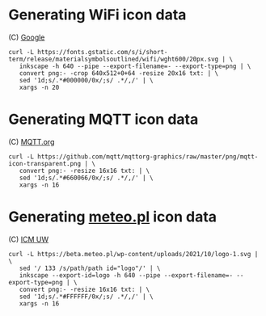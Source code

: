 # Generating WiFi icon data
(C) [Google](https://fonts.google.com/icons)
```
curl -L https://fonts.gstatic.com/s/i/short-term/release/materialsymbolsoutlined/wifi/wght600/20px.svg | \
   inkscape -h 640 --pipe --export-filename=- --export-type=png | \
   convert png:- -crop 640x512+0+64 -resize 20x16 txt: | \
   sed '1d;s/.*#000000/0x/;s/ .*/,/' | \
   xargs -n 20
```

# Generating MQTT icon data
(C) [MQTT.org](https://mqtt.org/)
```
curl -L https://github.com/mqtt/mqttorg-graphics/raw/master/png/mqtt-icon-transparent.png | \
   convert png:- -resize 16x16 txt: | \
   sed '1d;s/.*#660066/0x/;s/ .*/,/' | \
   xargs -n 16
```

# Generating [meteo.pl](https://www.meteo.pl/) icon data
(C) [ICM UW](https://icm.edu.pl/en/)
```
curl -L https://beta.meteo.pl/wp-content/uploads/2021/10/logo-1.svg | \
   sed '/ 133 /s/path/path id="logo"/' | \
   inkscape --export-id=logo -h 640 --pipe --export-filename=- --export-type=png | \
   convert png:- -resize 16x16 txt: | \
   sed '1d;s/.*#FFFFFF/0x/;s/ .*/,/' | \
   xargs -n 16
```